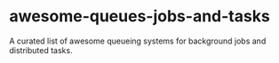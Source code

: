 # awesome-queues-jobs-and-tasks
A curated list of awesome queueing systems for background jobs and distributed tasks.
